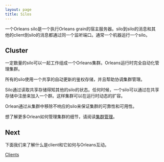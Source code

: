 ```yaml
---
layout: page
title: Silos
---
```



<!--An Orleans silo is a server that hosts and executes Orleans grains. It has one listening port for silo-to-silo messaging and another for client-to-silo messaging. Typically, one silo is run per machine.-->
一个Orleans silo是一个执行Orleans grain的宿主服务器。silo到silo的消息和其他的client到silo的消息都通过同一个监听端口。通常一个机器运行一个silo。

## Cluster
<!--A number of silos can work together by forming an Orleans cluster. Orleans runtime fully automates cluster management. -->
一定数量的silo可以一起工作组成一个Orleans集群。Orleans运行时完全自动化管理集群。
<!--All silos use a shared membership store that is updated dynamically and helps coordinate cluster management.-->
所有的silo使用一个共享的自动更新的鉴权存储，并且帮助协调集群管理。
<!--Silos learn about each others' status by reading the shared store. At any time, a silo can join a cluster by registering in a the shared store. This way the cluster can can scale-out dynamically at runtime.-->
Silo通过读取共享存储得知其他的silo的状态。任何时候，一个silo可以通过在共享存储中注册来加入一个群。这样集群可以在运行时动态的扩容。
<!--Orleans provides resilience and availability by removing unresponsive silos from the cluster.-->
Orlean通过从集群中移除不响应的silo来保证集群的可靠性和可用性。

<!--For an in-depth detailed documentation of how Orleans manages a cluster, read about [Cluster Management](/orleans/Runtime-Implementation-Details/Cluster-Management).-->
想了解更多Orlean如何管理集群的细节，请阅读[集群管理](/orleans/Runtime-Implementation-Details/Cluster-Management)。

## Next
<!--Next we look at what a client is and how it interacts in the Orleans architecture.-->
下面我们来了解什么是client和它如何与Orleans互动。

[Clients](Clients.md)
